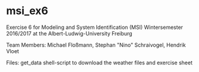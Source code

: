 # msi_ex6

Exercise 6 for Modeling and System Identification (MSI) Wintersemester 2016/2017 at the Albert-Ludwig-University Freiburg

Team Members: Michael Floßmann, Stephan "Nino" Schraivogel, Hendrik Vloet

Files:
get_data    shell-script to download the weather files and exercise sheet 